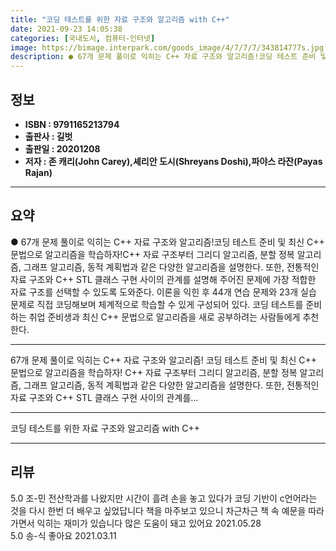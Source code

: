 ```yaml
---
title: "코딩 테스트를 위한 자료 구조와 알고리즘 with C++"
date: 2021-09-23 14:05:38
categories: [국내도서, 컴퓨터-인터넷]
image: https://bimage.interpark.com/goods_image/4/7/7/7/343814777s.jpg
description: ● 67개 문제 풀이로 익히는 C++ 자료 구조와 알고리즘!코딩 테스트 준비 및 최신 C++ 문법으로 알고리즘을 학습하자!C++ 자료 구조부터 그리디 알고리즘, 분할 정복 알고리즘, 그래프 알고리즘, 동적 계획법과 같은 다양한 알고리즘을 설명한다. 또한, 전통적인 자료 구조와 C++
---
```


## **정보**

- **ISBN : 9791165213794**
- **출판사 : 길벗**
- **출판일 : 20201208**
- **저자 : 존 캐리(John Carey),셰리안 도시(Shreyans Doshi),파야스 라잔(Payas Rajan)**

------



## **요약**

●  67개 문제 풀이로 익히는 C++ 자료 구조와 알고리즘!코딩 테스트 준비 및 최신 C++ 문법으로 알고리즘을 학습하자!C++ 자료 구조부터 그리디 알고리즘, 분할 정복 알고리즘, 그래프 알고리즘, 동적 계획법과 같은 다양한 알고리즘을 설명한다. 또한, 전통적인 자료 구조와 C++ STL 클래스 구현 사이의 관계를 설명해 주어진 문제에 가장 적합한 자료 구조를 선택할 수 있도록 도와준다. 이론을 익힌 후 44개 연습 문제와 23개 실습 문제로 직접 코딩해보며 체계적으로 학습할 수 있게 구성되어 있다. 코딩 테스트를 준비하는 취업 준비생과 최신 C++ 문법으로 알고리즘을 새로 공부하려는 사람들에게 추천한다.

------

67개 문제 풀이로 익히는 C++ 자료 구조와 알고리즘!
코딩 테스트 준비 및 최신 C++ 문법으로 알고리즘을 학습하자!
C++ 자료 구조부터 그리디 알고리즘, 분할 정복 알고리즘, 그래프 알고리즘, 동적 계획법과 같은 다양한 알고리즘을 설명한다. 또한, 전통적인 자료 구조와 C++ STL 클래스 구현 사이의 관계를... 

------


코딩 테스트를 위한 자료 구조와 알고리즘 with C++ 

------


## **리뷰** 

5.0 조-민 전산학과를 나왔지만 시간이 흘려 손을 놓고 있다가 코딩 기반이 c언어라는 것을 다시 한번 더 배우고 싶었답니다
책을 마주보고 있으니 차근차근 책 속 예문을 따라가면서 익히는 재미가 있습니다
많은 도움이 돼고 있어요 2021.05.28 <br/>5.0 송-식 좋아요  2021.03.11 <br/>